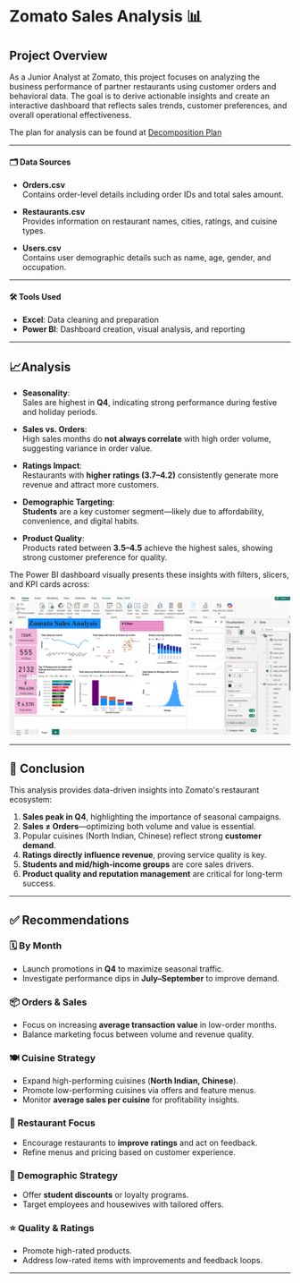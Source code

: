 
# Zomato Sales Analysis 📊

## Project Overview

As a Junior Analyst at Zomato, this project focuses on analyzing the business performance of partner restaurants using customer orders and behavioral data. The goal is to derive actionable insights and create an interactive dashboard that reflects sales trends, customer preferences, and overall operational effectiveness.

The plan for analysis can be found at [Decomposition Plan](https://github.com/Bhagya-laks/ZomatoSalesAnalysiss/ZomatoDecompositionplan.docx)

---

#### 🗂️ Data Sources

- **Orders.csv**  
  Contains order-level details including order IDs and total sales amount.

- **Restaurants.csv**  
  Provides information on restaurant names, cities, ratings, and cuisine types.

- **Users.csv**  
  Contains user demographic details such as name, age, gender, and occupation.

---

#### 🛠️ Tools Used

- **Excel**: Data cleaning and preparation  
- **Power BI**: Dashboard creation, visual analysis, and reporting

---

## 📈Analysis

- **Seasonality**:  
  Sales are highest in **Q4**, indicating strong performance during festive and holiday periods.

- **Sales vs. Orders**:  
  High sales months do **not always correlate** with high order volume, suggesting variance in order value.

- **Ratings Impact**:  
  Restaurants with **higher ratings (3.7–4.2)** consistently generate more revenue and attract more customers.

- **Demographic Targeting**:  
  **Students** are a key customer segment—likely due to affordability, convenience, and digital habits.

- **Product Quality**:  
  Products rated between **3.5–4.5** achieve the highest sales, showing strong customer preference for quality.

The Power BI dashboard visually presents these insights with filters, slicers, and KPI cards across:

<img src= "Final Project Dashboard screenshot.png "/>

---

## 🧾 Conclusion

This analysis provides data-driven insights into Zomato's restaurant ecosystem:

1. **Sales peak in Q4**, highlighting the importance of seasonal campaigns.
2. **Sales ≠ Orders**—optimizing both volume and value is essential.
3. Popular cuisines (North Indian, Chinese) reflect strong **customer demand**.
4. **Ratings directly influence revenue**, proving service quality is key.
5. **Students and mid/high-income groups** are core sales drivers.
6. **Product quality and reputation management** are critical for long-term success.

---

## ✅ Recommendations

### 🗓️ By Month
- Launch promotions in **Q4** to maximize seasonal traffic.
- Investigate performance dips in **July–September** to improve demand.

### 📦 Orders & Sales
- Focus on increasing **average transaction value** in low-order months.
- Balance marketing focus between volume and revenue quality.

### 🍽️ Cuisine Strategy
- Expand high-performing cuisines (**North Indian, Chinese**).
- Promote low-performing cuisines via offers and feature menus.
- Monitor **average sales per cuisine** for profitability insights.

### 🍴 Restaurant Focus
- Encourage restaurants to **improve ratings** and act on feedback.
- Refine menus and pricing based on customer experience.

### 👥 Demographic Strategy
- Offer **student discounts** or loyalty programs.
- Target employees and housewives with tailored offers.

### ⭐ Quality & Ratings
- Promote high-rated products.
- Address low-rated items with improvements and feedback loops.

---





